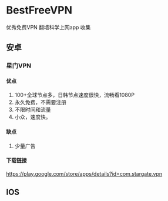 # BestFreeVPN
优秀免费VPN 翻墙科学上网app  收集

## 安卓

### 星门VPN

#### 优点
1. 100+全球节点多，日韩节点速度很快，流畅看1080P
2. 永久免费，不需要注册
3. 不限时间和流量
4. 小众，速度快。

#### 缺点
1. 少量广告

#### 下载链接
https://play.google.com/store/apps/details?id=com.stargate.vpn


## IOS
